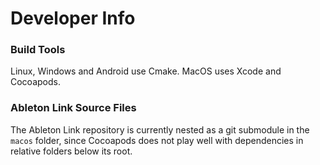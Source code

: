 # Developer Info

### Build Tools

Linux, Windows and Android use Cmake. MacOS uses Xcode and Cocoapods.

### Ableton Link Source Files

The Ableton Link repository is currently nested as a git submodule in the `macos` folder, since Cocoapods does not play well with dependencies in relative folders below its root.
